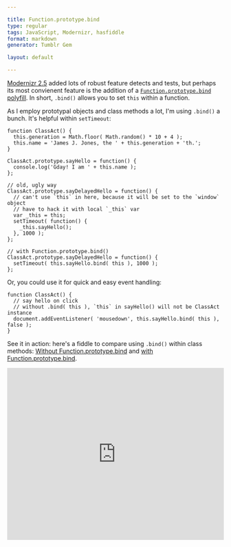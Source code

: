 ```yaml
---

title: Function.prototype.bind
type: regular
tags: JavaScript, Modernizr, hasfiddle
format: markdown
generator: Tumblr Gem

layout: default

---
```


[Modernizr 2.5](http://www.modernizr.com/news/modernizr-25) added lots of robust feature detects and tests, but perhaps its most convienent feature is the addition of a [`Function.prototype.bind` polyfill](https://developer.mozilla.org/en/JavaScript/Reference/Global_Objects/Function/bind). In short, `.bind()` allows you to set `this` within a function.

As I employ prototypal objects and class methods a lot, I'm using `.bind()` a bunch. It's helpful within `setTimeout`:

    function ClassAct() {
      this.generation = Math.floor( Math.random() * 10 + 4 );
      this.name = 'James J. Jones, the ' + this.generation + 'th.';
    }
    
    ClassAct.prototype.sayHello = function() {
      console.log('Gday! I am ' + this.name );
    };
    
    // old, ugly way
    ClassAct.prototype.sayDelayedHello = function() {
      // can't use `this` in here, because it will be set to the `window` object
      // have to hack it with local `_this` var
      var _this = this;
      setTimeout( function() {
        _this.sayHello();
      }, 1000 );
    };
    
    // with Function.prototype.bind()
    ClassAct.prototype.sayDelayedHello = function() {
      setTimeout( this.sayHello.bind( this ), 1000 );
    };

Or, you could use it for quick and easy event handling:

    function ClassAct() {
      // say hello on click
      // without .bind( this ), `this` in sayHello() will not be ClassAct instance
      document.addEventListener( 'mousedown', this.sayHello.bind( this ), false );
    }

See it in action: here's a fiddle to compare using `.bind()` within class methods: [Without Function.prototype.bind](http://jsfiddle.net/desandro/ALMph/) and [with Function.prototype.bind](http://jsfiddle.net/desandro/ALMph/1).

<iframe style="width: 100%; height: 400px" src="http://jsfiddle.net/desandro/ALMph/1/embedded/js,result" allowfullscreen="allowfullscreen" frameborder="0"> </iframe>